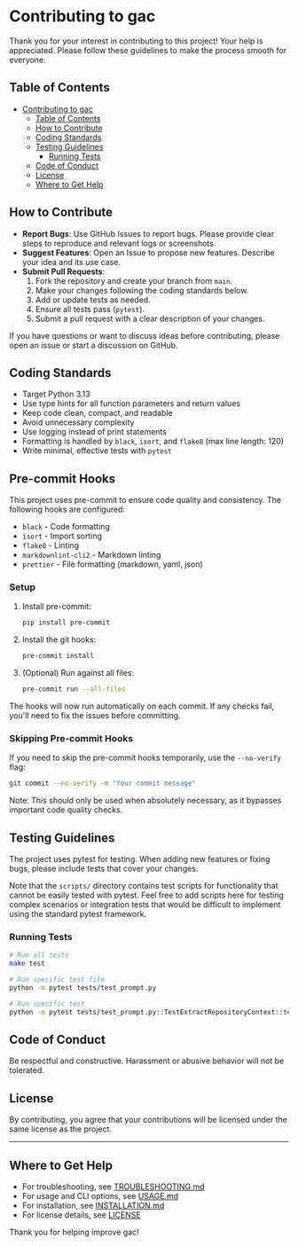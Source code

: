 # Contributing to gac

Thank you for your interest in contributing to this project! Your help is appreciated. Please follow these guidelines to
make the process smooth for everyone.

## Table of Contents

- [Contributing to gac](#contributing-to-gac)
  - [Table of Contents](#table-of-contents)
  - [How to Contribute](#how-to-contribute)
  - [Coding Standards](#coding-standards)
  - [Testing Guidelines](#testing-guidelines)
    - [Running Tests](#running-tests)
  - [Code of Conduct](#code-of-conduct)
  - [License](#license)
  - [Where to Get Help](#where-to-get-help)

## How to Contribute

- **Report Bugs**: Use GitHub Issues to report bugs. Please provide clear steps to reproduce and relevant logs or
  screenshots.
- **Suggest Features**: Open an Issue to propose new features. Describe your idea and its use case.
- **Submit Pull Requests**:
  1. Fork the repository and create your branch from `main`.
  2. Make your changes following the coding standards below.
  3. Add or update tests as needed.
  4. Ensure all tests pass (`pytest`).
  5. Submit a pull request with a clear description of your changes.

If you have questions or want to discuss ideas before contributing, please open an issue or start a discussion on
GitHub.

## Coding Standards

- Target Python 3.13
- Use type hints for all function parameters and return values
- Keep code clean, compact, and readable
- Avoid unnecessary complexity
- Use logging instead of print statements
- Formatting is handled by `black`, `isort`, and `flake8` (max line length: 120)
- Write minimal, effective tests with `pytest`

## Pre-commit Hooks

This project uses pre-commit to ensure code quality and consistency. The following hooks are configured:

- `black` - Code formatting
- `isort` - Import sorting
- `flake8` - Linting
- `markdownlint-cli2` - Markdown linting
- `prettier` - File formatting (markdown, yaml, json)

### Setup

1. Install pre-commit:

   ```sh
   pip install pre-commit
   ```

2. Install the git hooks:

   ```sh
   pre-commit install
   ```

3. (Optional) Run against all files:

   ```sh
   pre-commit run --all-files
   ```

The hooks will now run automatically on each commit. If any checks fail, you'll need to fix the issues before committing.

### Skipping Pre-commit Hooks

If you need to skip the pre-commit hooks temporarily, use the `--no-verify` flag:

```sh
git commit --no-verify -m "Your commit message"
```

Note: This should only be used when absolutely necessary, as it bypasses important code quality checks.

## Testing Guidelines

The project uses pytest for testing. When adding new features or fixing bugs, please include tests that cover your
changes.

Note that the `scripts/` directory contains test scripts for functionality that cannot be easily tested with pytest.
Feel free to add scripts here for testing complex scenarios or integration tests that would be difficult to implement
using the standard pytest framework.

### Running Tests

```sh
# Run all tests
make test

# Run specific test file
python -m pytest tests/test_prompt.py

# Run specific test
python -m pytest tests/test_prompt.py::TestExtractRepositoryContext::test_extract_repository_context_with_docstring
```

## Code of Conduct

Be respectful and constructive. Harassment or abusive behavior will not be tolerated.

## License

By contributing, you agree that your contributions will be licensed under the same license as the project.

---

## Where to Get Help

- For troubleshooting, see [TROUBLESHOOTING.md](TROUBLESHOOTING.md)
- For usage and CLI options, see [USAGE.md](USAGE.md)
- For installation, see [INSTALLATION.md](INSTALLATION.md)
- For license details, see [LICENSE](LICENSE)

Thank you for helping improve gac!
